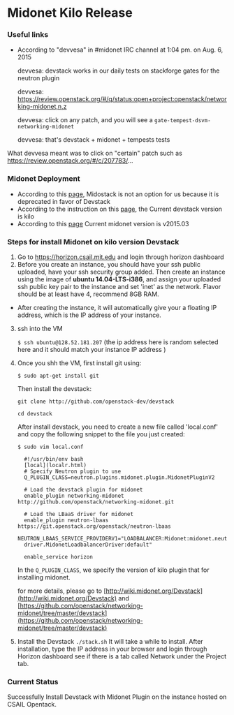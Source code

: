 # Midonet Kilo Release

### Useful links
* According to "devvesa" in #midonet IRC channel at 1:04 pm. on Aug. 6, 2015
 
    devvesa: devstack works in our daily tests on stackforge gates for the neutron plugin

    devvesa: https://review.openstack.org/#/q/status:open+project:openstack/networking-midonet,n,z

    devvesa: click on any patch, and you will see a `gate-tempest-dsvm-networking-midonet`

    devvesa: that's devstack + midonet + tempests tests

What devvesa meant was to click on "certain" patch such as https://review.openstack.org/#/c/207783/... 

### Midonet Deployment
* According to this [page](https://github.com/midonet/midostack), Midostack is not an option for us because it is deprecated in favor of Devstack 
* According to the instruction on this [page](https://support.software.dell.com/foglight-for-virtualization-enterprise-edition/kb/138380), the Current devstack version is kilo
* According to this [page](http://blog.midonet.org/midonet-2015-03-release/) Current midonet version is v2015.03

### Steps for install Midonet on kilo version Devstack
1. Go to https://horizon.csail.mit.edu and login through horizon dashboard
2. Before you create an instance, you should have your ssh public uploaded, have your ssh security group added. 
   Then create an instance using the image of <b> ubuntu 14.04-LTS-i386</b>, and assign your uploaded ssh public key pair to the instance and set 'inet' as the network. Flavor should be at least have 4, recommend 8GB RAM.
* After creating the instance, it will automatically give your a floating IP address, which is the IP address of your instance. 
3. ssh into the VM

    `$ ssh ubuntu@128.52.181.207` (the ip address here is random selected here and it should match your instance IP address )

4. Once you shh the VM, first install git using:

    `$ sudo apt-get install git`
  
   Then install the devstack:

    `git clone http://github.com/openstack-dev/devstack`
    
    `cd devstack`

   After install devstack, you need to create a new file called 'local.conf' and copy the following snippet to the file you just created:

    `$ sudo vim local.conf`

         #!/usr/bin/env bash
         [local](localr.html)
         # Specify Neutron plugin to use
         Q_PLUGIN_CLASS=neutron.plugins.midonet.plugin.MidonetPluginV2

         # Load the devstack plugin for midonet
         enable_plugin networking-midonet http://github.com/openstack/networking-midonet.git

         # Load the LBaaS driver for midonet
         enable_plugin neutron-lbaas https://git.openstack.org/openstack/neutron-lbaas
         NEUTRON_LBAAS_SERVICE_PROVIDERV1="LOADBALANCER:Midonet:midonet.neutron.services.loadbalancer.
         driver.MidonetLoadbalancerDriver:default"

         enable_service horizon
   
   In the `Q_PLUGIN_CLASS`, we specify the version of kilo plugin that for installing midonet. 

   for more details, please go to [http://wiki.midonet.org/Devstack](http://wiki.midonet.org/Devstack) and [https://github.com/openstack/networking-midonet/tree/master/devstack](https://github.com/openstack/networking-midonet/tree/master/devstack)
5. Install the Devstack 
   `./stack.sh` 
   It will take a while to install. After installation, type the IP address in your browser and login through Horizon dashboard see if there is a tab called Network under the Project tab. 

### Current Status
Successfully Install Devstack with Midonet Plugin on the instance hosted on CSAIL Opentack.

